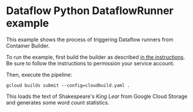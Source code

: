# Dataflow Python DataflowRunner example

This example shows the process of triggering Dataflow runners from Container
Builder.

To run the example, first build the builder as described [in the
instructions](https://github.com/GoogleCloudPlatform/cloud-builders-community/tree/master/dataflow-python/README.md).  Be sure to follow the instructions to permission your service account.

Then, execute the pipeline:

```
gcloud builds submit --config=cloudbuild.yaml .
```

This loads the text of Shakespeare's _King Lear_ from Google Cloud Storage and
generates some word count statistics.

